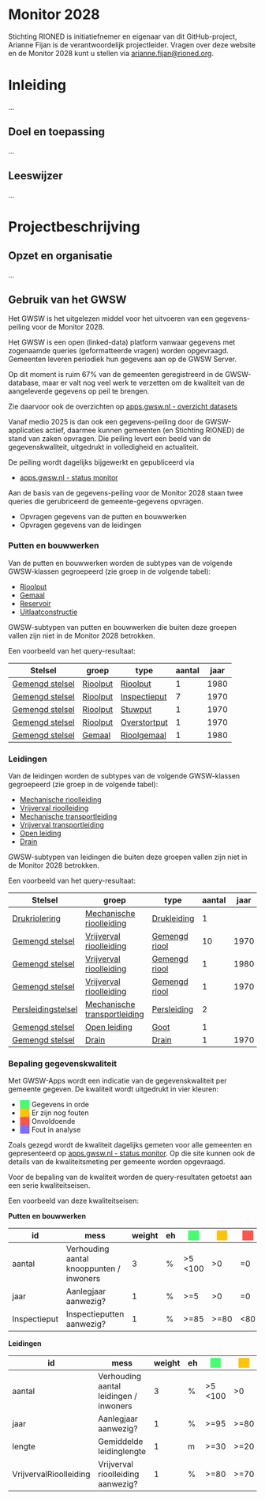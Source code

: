 # Monitor 2028

<style>
  .symbolSmall{width:20px;height:20px;margin-right:1em;vertical-align:middle}
  .symbol{width:30px;height:30px;margin-right:1em;vertical-align:middle}
  .kwalGreen{background-color: #44FF70;}
  .kwalYellow{background-color: #FFC300;}
  .kwalOrange{background-color: #FF554C;}
  .kwalPurple{background-color: #7E6DFF;}
</style>

Stichting RIONED is initiatiefnemer en eigenaar van dit GitHub-project, Arianne Fijan is de verantwoordelijk projectleider. 
Vragen over deze website en de Monitor 2028 kunt u stellen via arianne.fijan@rioned.org. 

# Inleiding

...

## Doel en toepassing

...

## Leeswijzer

...

# Projectbeschrijving

## Opzet en organisatie

...

## Gebruik van het GWSW

Het GWSW is het uitgelezen middel voor het uitvoeren van een gegevens-peiling voor de Monitor 2028. 

Het GWSW is een open (linked-data) platform vanwaar gegevens met zogenaamde queries (geformatteerde vragen) worden opgevraagd.
Gemeenten leveren periodiek hun gegevens aan op de GWSW Server.  

Op dit moment is ruim 67% van de gemeenten geregistreerd in de GWSW-database, maar er valt nog veel werk te verzetten om de kwaliteit van de aangeleverde gegevens op peil te brengen.  

Zie daarvoor ook de overzichten op [apps.gwsw.nl - overzicht datasets](https://apps.gwsw.nl/item_validate_nl)

Vanaf medio 2025 is dan ook een gegevens-peiling door de GWSW-applicaties actief, daarmee kunnen gemeenten (en Stichting RIONED) de stand van zaken opvragen.
Die peiling levert een beeld van de gegevenskwaliteit, uitgedrukt in volledigheid en actualiteit.

De peiling wordt dagelijks bijgewerkt en gepubliceerd via 

* [apps.gwsw.nl - status monitor]

Aan de basis van de gegevens-peiling voor de Monitor 2028 staan twee queries die gerubriceerd de gemeente-gegevens opvragen.
* Opvragen gegevens van de putten en bouwwerken
* Opvragen gegevens van de leidingen

[apps.gwsw.nl - status monitor]: https://apps.gwsw.nl/item_status_monitor

[Gemengd stelsel]: http://data.gwsw.nl/GemengdStelsel
[Persleidingstelsel]: http://data.gwsw.nl/Persleidingsysteem
[Drukriolering]: http://data.gwsw.nl/Drukriolering

[Rioolput]: https://data.gwsw.nl/Rioolput
[Gemaal]: http://data.gwsw.nl/Gemaal
[Reservoir]: http://data.gwsw.nl/Reservoir
[Uitlaatconstructie]: http://data.gwsw.nl/Uitlaatconstructie
[Inspectieput]: http://data.gwsw.nl/Inspectieput
[Stuwput]: http://data.gwsw.nl/Stuwput
[Overstortput]: http://data.gwsw.nl/Overstortput
[Rioolgemaal]: http://data.gwsw.nl/Rioolgemaal

[Mechanische rioolleiding]: http://data.gwsw.nl/MechanischeRioolleiding
[Vrijverval rioolleiding]: http://data.gwsw.nl/VrijvervalRioolleiding
[Mechanische transportleiding]: http://data.gwsw.nl/MechanischeTransportleiding
[Vrijverval transportleiding]: http://data.gwsw.nl/VrijvervalTransportleiding
[Open leiding]: http://data.gwsw.nl/OpenLeiding
[Drain]: http://data.gwsw.nl/Drain
[Gemengd riool]: http://data.gwsw.nl/GemengdRiool
[Persleiding]: http://data.gwsw.nl/Persleiding
[Goot]: http://data.gwsw.nl/Goot
[Drukleiding]: http://data.gwsw.nl/Drukleiding

### Putten en bouwwerken
Van de putten en bouwwerken  worden de subtypes van de volgende GWSW-klassen gegroepeerd (zie groep in de volgende tabel):
* [Rioolput]
* [Gemaal]
* [Reservoir]
* [Uitlaatconstructie]

GWSW-subtypen van putten en bouwwerken die buiten deze groepen vallen zijn niet in de Monitor 2028 betrokken.

Een voorbeeld van het query-resultaat:

Stelsel           | groep      | type           | aantal | jaar
------------------|------------|----------------|--------|-----
[Gemengd stelsel] | [Rioolput] | [Rioolput]     | 1      | 1980
[Gemengd stelsel] | [Rioolput] | [Inspectieput] | 7      | 1970
[Gemengd stelsel] | [Rioolput] | [Stuwput]      | 1      | 1970
[Gemengd stelsel] | [Rioolput] | [Overstortput] | 1      | 1970
[Gemengd stelsel] | [Gemaal]   | [Rioolgemaal]  | 1      | 1980

### Leidingen
Van de leidingen worden de subtypes van de volgende GWSW-klassen gegroepeerd (zie groep in de volgende tabel):
* [Mechanische rioolleiding]
* [Vrijverval rioolleiding]
* [Mechanische transportleiding]
* [Vrijverval transportleiding]
* [Open leiding]
* [Drain]

GWSW-subtypen van leidingen die buiten deze groepen vallen zijn niet in de Monitor 2028 betrokken.

Een voorbeeld van het query-resultaat:

Stelsel              | groep                          | type            | aantal | jaar | Lining | somLengte
---------------------|--------------------------------|-----------------|--------|------|--------|----------
[Drukriolering]      | [Mechanische rioolleiding]     | [Drukleiding]   | 1      |      |        | 155.67
[Gemengd stelsel]    | [Vrijverval rioolleiding]      | [Gemengd riool] | 10     | 1970 |        | 392.02
[Gemengd stelsel]    | [Vrijverval rioolleiding]      | [Gemengd riool] | 1      | 1980 |        | 41.0
[Gemengd stelsel]    | [Vrijverval rioolleiding]      | [Gemengd riool] | 1      | 1970 | ja     | 38.0
[Persleidingstelsel] | [Mechanische transportleiding] | [Persleiding]   | 2      |      |        | 264.0
[Gemengd stelsel]    | [Open leiding]                 | [Goot]          | 1      |      |        | 30.0
[Gemengd stelsel]    | [Drain]                        | [Drain]         | 1      | 1970 |        | 42.0


### Bepaling gegevenskwaliteit

Met GWSW-Apps wordt een indicatie van de gegevenskwaliteit per gemeente gegeven. De kwaliteit wordt uitgedrukt in vier kleuren:
* <span class="kwalGreen">&nbsp;&nbsp;&nbsp;&nbsp;&nbsp;</span> Gegevens in orde
* <span class="kwalYellow">&nbsp;&nbsp;&nbsp;&nbsp;&nbsp;</span> Er zijn nog fouten
* <span class="kwalOrange">&nbsp;&nbsp;&nbsp;&nbsp;&nbsp;</span> Onvoldoende
* <span class="kwalPurple">&nbsp;&nbsp;&nbsp;&nbsp;&nbsp;</span> Fout in analyse

Zoals gezegd wordt de kwaliteit dagelijks gemeten voor alle gemeenten en gepresenteerd op [apps.gwsw.nl - status monitor].
Op die site kunnen ook de details van de kwaliteitsmeting per gemeente worden opgevraagd.

Voor de bepaling van de kwaliteit worden de query-resultaten getoetst aan een serie kwaliteitseisen.

Een voorbeeld van deze kwaliteitseisen:

**Putten en bouwwerken**  

id           | mess                                     | weight | eh | <span class="kwalGreen">&nbsp;&nbsp;&nbsp;&nbsp;&nbsp;</span> | <span class="kwalYellow">&nbsp;&nbsp;&nbsp;&nbsp;&nbsp;</span> | <span class="kwalOrange">&nbsp;&nbsp;&nbsp;&nbsp;&nbsp;</span>
-------------|------------------------------------------|--------|----|---------|--------|--------
aantal       | Verhouding aantal knooppunten / inwoners | 3      | %  | >5 <100 | >0     | =0     
jaar         | Aanlegjaar aanwezig?                     | 1      | %  | >=5     | >0     | =0     
Inspectieput | Inspectieputten aanwezig?                | 1      | %  | >=85    | >=80   | <80    

**Leidingen**  

id                     | mess                                   | weight | eh | <span class="kwalGreen">&nbsp;&nbsp;&nbsp;&nbsp;&nbsp;</span> | <span class="kwalYellow">&nbsp;&nbsp;&nbsp;&nbsp;&nbsp;</span> | <span class="kwalOrange">&nbsp;&nbsp;&nbsp;&nbsp;&nbsp;</span>
-----------------------|----------------------------------------|--------|----|---------|--------|--------
aantal                 | Verhouding aantal leidingen / inwoners | 3      | %  | >5 <100 | >0     | =0     
jaar                   | Aanlegjaar aanwezig?                   | 1      | %  | >=95    | >=80   | <80    
lengte                 | Gemiddelde leidinglengte               | 1      | m  | >=30    | >=20   | <20   
VrijvervalRioolleiding | Vrijverval rioolleiding aanwezig?      | 1      | %  | >=80    | >=70   | <70    

